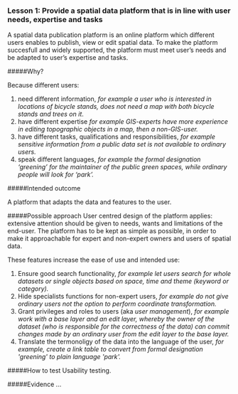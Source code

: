 ### Lesson 1: Provide a spatial data platform that is in line with user needs, expertise and tasks

A spatial data publication platform is an online platform which different users enables to publish, view or edit spatial data. To make the platform succesfull and widely supported, the platform must meet user’s needs and be adapted to user’s expertise and tasks.

#####Why?

Because different users:

1.	need different information, 
    _for example a user who is interested in locations of bicycle stands, does not need a map with both bicycle stands and trees on it_.
2.	have different expertise 
    _for example GIS-experts have more experience in editing topographic objects in a map, then a non-GIS-user._ 
3.	have different tasks, qualifications and responsibilities, 
    _for example sensitive information from a public data set is not available to ordinary users._ 
4.	speak different languages, 
    _for example the formal designation ‘greening’ for the maintainer of the public green spaces, while   ordinary people will look for ‘park’._

#####Intended outcome

A platform that adapts the data and features to the user.


#####Possible approach
User centred design of the platform applies: extensive attention should be given to needs, wants and limitations of the end-user. The platform has to be kept as simple as possible, in order to make it approachable for expert and non-expert owners and users of spatial data.

These features increase the ease of use and intended use:

1. Ensure good search functionality, 
_for example let users search for whole datasets or single objects based on space, time and theme (keyword or category)._
2. Hide specialists functions for non-expert users, 
_for example do not give ordinary users not the option to perform coordinate transformation._
3. Grant privileges and roles to users (aka _user management_), _for example work with a base layer and an edit layer, whereby the owner of the dataset (who is responsible for the correctness of the data) can commit changes made by an ordinary user from the edit layer to the base layer._
4. Translate the termonoligy of the data into the language of the user, 
_for example, create a link table to convert from formal designation 'greening' to plain language 'park'._ 

#####How to test
Usability testing.

#####Evidence
...

